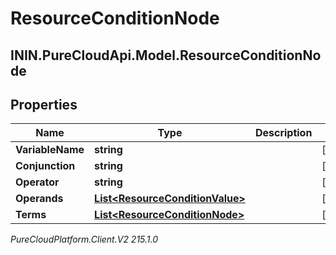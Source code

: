 # ResourceConditionNode

## ININ.PureCloudApi.Model.ResourceConditionNode

## Properties

|Name | Type | Description | Notes|
|------------ | ------------- | ------------- | -------------|
| **VariableName** | **string** |  | [optional] |
| **Conjunction** | **string** |  | [optional] |
| **Operator** | **string** |  | [optional] |
| **Operands** | [**List&lt;ResourceConditionValue&gt;**](ResourceConditionValue) |  | [optional] |
| **Terms** | [**List&lt;ResourceConditionNode&gt;**](ResourceConditionNode) |  | [optional] |



_PureCloudPlatform.Client.V2 215.1.0_

